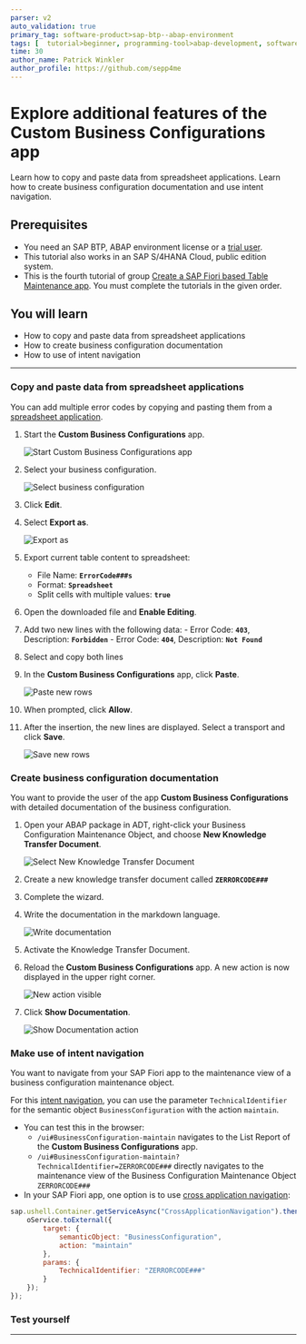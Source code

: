 ```yaml
---
parser: v2
auto_validation: true
primary_tag: software-product>sap-btp--abap-environment
tags: [  tutorial>beginner, programming-tool>abap-development, software-product>sap-business-technology-platform, software-product>sap-s-4hana-cloud ]
time: 30
author_name: Patrick Winkler
author_profile: https://github.com/sepp4me
---
```


# Explore additional features of the Custom Business Configurations app
<!-- description --> Learn how to copy and paste data from spreadsheet applications. Learn how to create business configuration documentation and use intent navigation.

## Prerequisites  
- You need an SAP BTP, ABAP environment license or a [trial user](abap-environment-trial-onboarding).
- This tutorial also works in an SAP S/4HANA Cloud, public edition system.
- This is the fourth tutorial of group [Create a SAP Fiori based Table Maintenance app](group.abap-env-factory). You must complete the tutorials in the given order.


## You will learn  
- How to copy and paste data from spreadsheet applications
- How to create business configuration documentation
- How to use of intent navigation

---
### Copy and paste data from spreadsheet applications


You can add multiple error codes by copying and pasting them from a [spreadsheet application](https://ui5.sap.com/#/topic/f6a8fd2812d9442a9bba2f6fb296c42e).

  1. Start the **Custom Business Configurations** app.

      ![Start Custom Business Configurations app](mc.png)

  2. Select your business configuration.

      ![Select business configuration](m2.png)

  3. Click **Edit**.

  4. Select **Export as**.

      ![Export as](spread2.png)

  5. Export current table content to spreadsheet:
     - File Name: **`ErrorCode###s`**
     - Format: **`Spreadsheet`**
     - Split cells with multiple values: **`true`**

  6. Open the downloaded file and **Enable Editing**.

  7. Add two new lines with the following data:
    - Error Code: **`403`**, Description: **`Forbidden`**
    - Error Code: **`404`**, Description: **`Not Found`**

  8. Select and copy both lines

  9. In the **Custom Business Configurations** app, click **Paste**.

      ![Paste new rows](spread6.png)

10. When prompted, click **Allow**.

11. After the insertion, the new lines are displayed. Select a transport and click **Save**.

      ![Save new rows](spread8.png)


### Create business configuration documentation


You want to provide the user of the app **Custom Business Configurations** with detailed documentation of the business configuration.

  1. Open your ABAP package in ADT, right-click your Business Configuration Maintenance Object, and choose **New Knowledge Transfer Document**.

      ![Select New Knowledge Transfer Document](knowledge.png)

  2. Create a new knowledge transfer document called **`ZERRORCODE###`**

  3. Complete the wizard.

  4. Write the documentation in the markdown language.

      ![Write documentation](knowledge4.png)

  5. Activate the Knowledge Transfer Document.

  6. Reload the **Custom Business Configurations** app. A new action is now displayed in the upper right corner.

      ![New action visible](doc.png)

  7. Click **Show Documentation**.

      ![Show Documentation action](knowledge6.png)



### Make use of intent navigation


You want to navigate from your SAP Fiori app to the maintenance view of a business configuration maintenance object.

For this [intent navigation](https://help.sap.com/docs/BTP/65de2977205c403bbc107264b8eccf4b/76384d8e68e646d6ae5ce8977412cbb4.html#intent-navigation), you can use the parameter `TechnicalIdentifier` for the semantic object `BusinessConfiguration` with the action `maintain`.

- You can test this in the browser:
    - `/ui#BusinessConfiguration-maintain` navigates to the List Report of the **Custom Business Configurations** app.
    - `/ui#BusinessConfiguration-maintain?TechnicalIdentifier=ZERRORCODE###` directly navigates to the maintenance view of the Business Configuration Maintenance Object `ZERRORCODE###`
- In your SAP Fiori app, one option is to use [cross application navigation](https://sapui5.hana.ondemand.com/sdk/#/api/sap.ushell.services.CrossApplicationNavigation):


```JavaScript
sap.ushell.Container.getServiceAsync("CrossApplicationNavigation").then(function (oService) {
    oService.toExternal({
        target: {
            semanticObject: "BusinessConfiguration",
            action: "maintain"
        },
        params: {
            TechnicalIdentifier: "ZERRORCODE###"
        }
    });
});
```


### Test yourself



---
